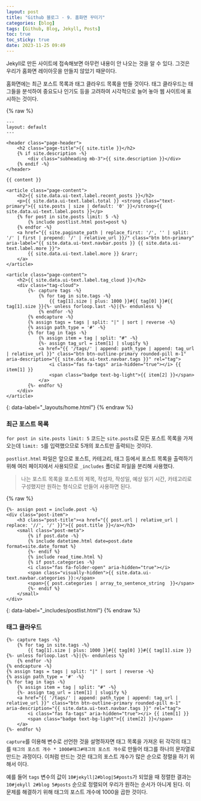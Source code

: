 ```yaml
---
layout: post
title: "Github 블로그 - 9. 홈화면 꾸미기"
categories: [blog]
tags: [Github, Blog, Jekyll, Posts]
toc: true
toc_sticky: true
date: 2023-11-25 09:49
---
```


Jekyll로 만든 사이트에 접속해보면 아무런 내용이 안 나오는 것을 알 수 있다. 그것은 우리가 홈화면 레이아웃을 만들지 않았기 때문이다.

홈화면에는 최근 포스트 목록과 태그 클라우드 목록을 만들 것이다. 태그 클라우드는 태그들을 분석하여 중요도나 인기도 등을 고려하여 시각적으로 늘어 놓아 웹 사이트에 표시하는 것이다.

{% raw %}
```liquid
---
layout: default
---

<header class="page-header">
	<h2 class="page-title">{{ site.title }}</h2>
	{% if site.description -%}
		<div class="subheading mb-3">{{ site.description }}</div>
	{% endif -%}
</header>

{{ content }}

<article class="page-content">
	<h2>{{ site.data.ui-text.label.recent_posts }}</h2>
	<p>{{ site.data.ui-text.label.total }} <strong class="text-primary">{{ site.posts | size | default: '0' }}</strong>{{ site.data.ui-text.label.posts }}</p>
	{% for post in site.posts limit: 5 -%}
		{% include postlist.html post=post %}
	{% endfor -%}
	<a href="{{ site.paginate_path | replace_first: '/', '' | split: '/' | first | prepend: '/' | relative_url }}/" class="btn btn-primary" aria-label="{{ site.data.ui-text.navbar.posts }} {{ site.data.ui-text.label.more }}">
		{{ site.data.ui-text.label.more }} &rarr;
	</a>
</article>

<article class="page-content">
	<h2>{{ site.data.ui-text.label.tag_cloud }}</h2>
	<div class="tag-cloud">
		{%- capture tags -%}
			{% for tag in site.tags -%}
				{{ tag[1].size | plus: 1000 }}#{{ tag[0] }}#{{ tag[1].size }}{%- unless forloop.last -%}|{%- endunless %}
			{% endfor -%}
		{% endcapture -%}
		{% assign tags = tags | split: "|" | sort | reverse -%}
		{% assign path_type = '#' -%}
		{% for tag in tags -%}
			{% assign item = tag | split: "#" -%}
			{%- assign tag_url = item[1] | slugify %}
			<a href="{{ '/tags/' | append: path_type | append: tag_url | relative_url }}" class="btn btn-outline-primary rounded-pill m-1" aria-description="{{ site.data.ui-text.navbar.tags }}" rel="tag">
				<i class="fas fa-tags" aria-hidden="true"></i> {{ item[1] }}
				<span class="badge text-bg-light">{{ item[2] }}</span>
			</a>
		{%- endfor %}
	</div>
</article>
```
{: data-label="_layouts/home.html"}
{% endraw %}

### 최근 포스트 목록

`for post in site.posts limit: 5` 코드는 `site.posts`로 모든 포스트 목록을 가져오는데 `limit: 5`를 입력했으므로 5개의 포스트만 출력되는 것이다.

`postlist.html` 파일은 앞으로 포스트, 카테고리, 태그 등에서 포스트 목록을 출력하기 위해 여러 페이지에서 사용되므로 `_includes` 폴더로 파일을 분리해 사용했다.

> 나는 포스트 목록을 포스트의 제목, 작성자, 작성일, 예상 읽기 시간, 카테고리로 구성했지만 원하는 형식으로 만들어 사용하면 된다.

{% raw %}
```liquid
{%- assign post = include.post -%}
<div class="post-item">
	<h3 class="post-title"><a href="{{ post.url | relative_url | replace: '//', '/' }}">{{ post.title }}</a></h3>
	<small class="post-meta">
		{% if post.date -%}
		{% include datetime.html date=post.date format=site.date_format %}
		{%- endif %}
		{% include read_time.html %}
		{% if post.categories -%}
		<i class="fas fa-folder-open" aria-hidden="true"></i>
		<span class="visually-hidden">{{ site.data.ui-text.navbar.categories }}:</span>
		<span>{{ post.categories | array_to_sentence_string  }}</span>
		{%- endif %}
	</small>
</div>
```
{: data-label="_includes/postlist.html"}
{% endraw %}

### 태그 클라우드

```liquid
{%- capture tags -%}
	{% for tag in site.tags -%}
		{{ tag[1].size | plus: 1000 }}#{{ tag[0] }}#{{ tag[1].size }}{%- unless forloop.last -%}|{%- endunless %}
	{% endfor -%}
{% endcapture -%}
{% assign tags = tags | split: "|" | sort | reverse -%}
{% assign path_type = '#' -%}
{% for tag in tags -%}
	{% assign item = tag | split: "#" -%}
	{%- assign tag_url = item[1] | slugify %}
	<a href="{{ '/tags/' | append: path_type | append: tag_url | relative_url }}" class="btn btn-outline-primary rounded-pill m-1" aria-description="{{ site.data.ui-text.navbar.tags }}" rel="tag">
		<i class="fas fa-tags" aria-hidden="true"></i> {{ item[1] }}
		<span class="badge text-bg-light">{{ item[2] }}</span>
	</a>
{%- endfor %}
```

`capture`를 이용해 변수로 선언한 것을 설명하자면 태그 목록을 가져온 뒤 각각의 태그를 `태그의 포스트 개수 * 1000#태그#태그의 포스트 개수`로 만들어 태그를 하나의 문자열로 만드는 과정이다. 이처럼 만드는 것은 태그의 포스트 개수가 많은 순으로 정렬을 하기 위해서 이다.

예를 들어 `tags` 변수의 값이 `10#jekyll|2#blog|5#posts`가 되었을 때 정렬한 결과는 `10#jekyll 2#blog 5#posts` 순으로 정렬되어 우리가 원하는 순서가 아니게 된다. 이 문제를 해결하기 위해 태그의 포스트 개수에 1000을 곱한 것이다.

